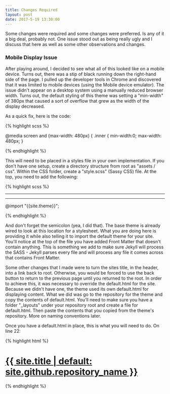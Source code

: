 ```yaml
---
title: Changes Required
layout: post
date: 2017-5-19 13:30:00
---
```


Some changes were required and some changes were preferred.  Is any of it a big deal, probably not.  One issue stood out as being really ugly and I discuss that here as well as some
other observations and changes.

### Mobile Display Issue

After playing around, I decided to see what all of this looked like on a mobile device.  Turns out, there was a stip of black running down the right-hand side of the page.  I pulled up
the developer tools in Chrome and discovered that it was limited to mobile devices (using the Mobile device emulator).  The issue didn't appear on a desktop system using a manually reduced
browser width.  Turns out, the default styling of this theme was setting a "min-width" of 380px that caused a sort of overflow that grew as the width of the display decreased.

As a quick fix, here is the code:

{% highlight scss %}

@media screen and (max-width: 480px) {
   .inner {
      min-width:0;
      max-width: 480px;
   }

{% endhighlight %}

This will need to be placed in a styles file in your own implementation.  If you don't have one setup, create a directory structure from root as "assets / css".  Within the CSS folder, create
a "style.scss" (Sassy CSS) file.  At the top, you need to add the following:

{% highlight scss %}

   ---
   ---

   @import "{{site.theme}}";

{% endhighlight %}

And don't forget the semicolon (yea, I did that).  The base theme is already wired to look at this location for a stylesheet.  What you are doing here is providing it while also telling it to
import the default theme for your site.  You'll notice at the top of the file you have added Front Matter that doesn't contain anything.  This is something we add to make sure Jekyll will process
the SASS - Jekyll parses every file and will process any file it comes across that contains Front Matter.

Some other changes that I made were to turn the sites title, in the header, into a link back to root.  Otherwise, you would be forced to use the back button to return to the previous page until
you returned to the root.  In order to achieve this, it was necessary to override the default.html for the site.  Because we didn't have one, the theme used its own default.html for displaying
content.  What we did was go to the repository for the theme and copy the contents of default.html.  You'll need to make sure you have a folder "_layouts" under your repository root and create a 
file for default.html.  Then paste the contents that you copied from the theme's repository.  More on naming conventions later.

Once you have a default.html in place, this is what you will need to do.  On line 22:

{% highlight html %}

   <h1 id="project_title"><a class="sitetitle" href="https://{{ site.github.repository_name }}">{{ site.title | default: site.github.repository_name }}</a></h1>

{% endhighlight %}

